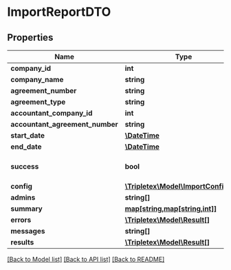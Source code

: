 # ImportReportDTO

## Properties
Name | Type | Description | Notes
------------ | ------------- | ------------- | -------------
**company_id** | **int** |  | [optional] 
**company_name** | **string** |  | [optional] 
**agreement_number** | **string** |  | [optional] 
**agreement_type** | **string** |  | [optional] 
**accountant_company_id** | **int** |  | [optional] 
**accountant_agreement_number** | **string** |  | [optional] 
**start_date** | [**\DateTime**](\DateTime.md) |  | [optional] 
**end_date** | [**\DateTime**](\DateTime.md) |  | [optional] 
**success** | **bool** |  | [optional] [default to false]
**config** | [**\Tripletex\Model\ImportConfigDTO**](ImportConfigDTO.md) |  | [optional] 
**admins** | **string[]** |  | [optional] 
**summary** | [**map[string,map[string,int]]**](map.md) |  | [optional] 
**errors** | [**\Tripletex\Model\Result[]**](Result.md) |  | [optional] 
**messages** | **string[]** |  | [optional] 
**results** | [**\Tripletex\Model\Result[]**](Result.md) |  | [optional] 

[[Back to Model list]](../README.md#documentation-for-models) [[Back to API list]](../README.md#documentation-for-api-endpoints) [[Back to README]](../README.md)



